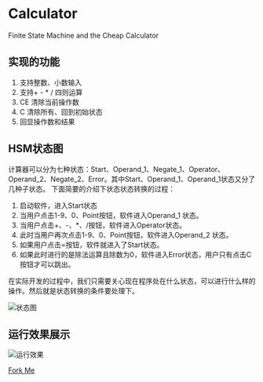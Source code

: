 # Calculator
Finite State Machine and the Cheap Calculator

## 实现的功能
1. 支持整数、小数输入
2. 支持+ - * / 四则运算
3. CE 清除当前操作数
4. C 清除所有、回到初始状态
5. 回显操作数和结果

## HSM状态图
计算器可以分为七种状态：Start、Operand_1、Negate_1、Operator、Operand_2、Negate_2、Error。其中Start、Operand_1、Operand_1状态又分了几种子状态。
下面简要的介绍下状态状态转换的过程：

1. 启动软件，进入Start状态
2. 当用户点击1-9、0、Point按钮，软件进入Operand_1 状态。
3. 当用户点击+、-、*、/按钮，软件进入Operator状态。
4. 此时当用户再次点击1-9、0、Point按钮，软件进入Operand_2 状态。
5. 如果用户点击=按钮，软件就进入了Start状态。
6. 如果此时进行的是除法运算且除数为0，软件进入Error状态，用户只有点击C按钮才可以跳出。

在实际开发的过程中，我们只需要关心现在程序处在什么状态，可以进行什么样的操作。然后就是状态转换的条件要处理下。

![状态图](http://likui.online/images/HSM.png)

## 运行效果展示
![运行效果](http://likui.online/images/CALC.png)

[Fork Me](https://github.com/likui911/Calculator)

